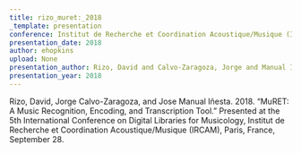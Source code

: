 ```yaml
---
title: rizo_muret:_2018
_template: presentation
conference: Institut de Recherche et Coordination Acoustique/Musique (IRCAM), Paris, France
presentation_date: 2018
author: ehopkins
upload: None
presentation_author: Rizo, David and Calvo-Zaragoza, Jorge and Manual Iñesta, Jose
presentation_year: 2018
---
```

Rizo, David, Jorge Calvo-Zaragoza, and Jose Manual Iñesta. 2018. “MuRET: A Music Recognition, Encoding, and Transcription Tool.” Presented at the 5th International Conference on Digital Libraries for Musicology, Institut de Recherche et Coordination Acoustique/Musique (IRCAM), Paris, France, September 28.